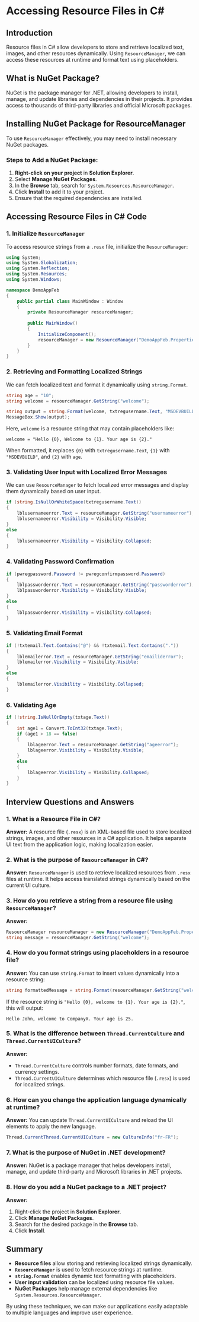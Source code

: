 # Accessing Resource Files in C#

## Introduction
Resource files in C# allow developers to store and retrieve localized text, images, and other resources dynamically. Using `ResourceManager`, we can access these resources at runtime and format text using placeholders.

## What is NuGet Package?
NuGet is the package manager for .NET, allowing developers to install, manage, and update libraries and dependencies in their projects. It provides access to thousands of third-party libraries and official Microsoft packages.

## Installing NuGet Package for ResourceManager
To use `ResourceManager` effectively, you may need to install necessary NuGet packages.

### Steps to Add a NuGet Package:
1. **Right-click on your project** in **Solution Explorer**.
2. Select **Manage NuGet Packages**.
3. In the **Browse** tab, search for `System.Resources.ResourceManager`.
4. Click **Install** to add it to your project.
5. Ensure that the required dependencies are installed.

## Accessing Resource Files in C# Code

### 1. Initialize `ResourceManager`
To access resource strings from a `.resx` file, initialize the `ResourceManager`:

```csharp
using System;
using System.Globalization;
using System.Reflection;
using System.Resources;
using System.Windows;

namespace DemoAppFeb
{
    public partial class MainWindow : Window
    {
        private ResourceManager resourceManager;
        
        public MainWindow()
        {
            InitializeComponent();
            resourceManager = new ResourceManager("DemoAppFeb.Properties.Resources", Assembly.GetExecutingAssembly());
        }
    }
}
```

### 2. Retrieving and Formatting Localized Strings
We can fetch localized text and format it dynamically using `string.Format`.

```csharp
string age = "10";
string welcome = resourceManager.GetString("welcome");

string output = string.Format(welcome, txtregusername.Text, "MSDEVBUILD", age);
MessageBox.Show(output);
```

Here, `welcome` is a resource string that may contain placeholders like:
```
welcome = "Hello {0}, Welcome to {1}. Your age is {2}."
```
When formatted, it replaces `{0}` with `txtregusername.Text`, `{1}` with `"MSDEVBUILD"`, and `{2}` with `age`.

### 3. Validating User Input with Localized Error Messages
We can use `ResourceManager` to fetch localized error messages and display them dynamically based on user input.

```csharp
if (string.IsNullOrWhiteSpace(txtregusername.Text))
{
    lblusernameerror.Text = resourceManager.GetString("usernameerror");
    lblusernameerror.Visibility = Visibility.Visible;
}
else
{
    lblusernameerror.Visibility = Visibility.Collapsed;
}
```

### 4. Validating Password Confirmation
```csharp
if (pwregpassword.Password != pwregconfirmpassword.Password)
{
    lblpassworderror.Text = resourceManager.GetString("passworderror");
    lblpassworderror.Visibility = Visibility.Visible;
}
else
{
    lblpassworderror.Visibility = Visibility.Collapsed;
}
```

### 5. Validating Email Format
```csharp
if (!txtemail.Text.Contains("@") && !txtemail.Text.Contains("."))
{
    lblemailerror.Text = resourceManager.GetString("emailiderror");
    lblemailerror.Visibility = Visibility.Visible;
}
else
{
    lblemailerror.Visibility = Visibility.Collapsed;
}
```

### 6. Validating Age
```csharp
if (!string.IsNullOrEmpty(txtage.Text))
{
    int age1 = Convert.ToInt32(txtage.Text);
    if (age1 > 18 == false)
    {
        lblageerror.Text = resourceManager.GetString("ageerror");
        lblageerror.Visibility = Visibility.Visible;
    }
    else
    {
        lblageerror.Visibility = Visibility.Collapsed;
    }
}
```

## Interview Questions and Answers

### 1. What is a Resource File in C#?
**Answer:** A resource file (`.resx`) is an XML-based file used to store localized strings, images, and other resources in a C# application. It helps separate UI text from the application logic, making localization easier.

### 2. What is the purpose of `ResourceManager` in C#?
**Answer:** `ResourceManager` is used to retrieve localized resources from `.resx` files at runtime. It helps access translated strings dynamically based on the current UI culture.

### 3. How do you retrieve a string from a resource file using `ResourceManager`?
**Answer:**
```csharp
ResourceManager resourceManager = new ResourceManager("DemoAppFeb.Properties.Resources", Assembly.GetExecutingAssembly());
string message = resourceManager.GetString("welcome");
```

### 4. How do you format strings using placeholders in a resource file?
**Answer:** You can use `string.Format` to insert values dynamically into a resource string:
```csharp
string formattedMessage = string.Format(resourceManager.GetString("welcome"), "John", "CompanyX", 25);
```
If the resource string is `"Hello {0}, welcome to {1}. Your age is {2}."`, this will output:
```
Hello John, welcome to CompanyX. Your age is 25.
```

### 5. What is the difference between `Thread.CurrentCulture` and `Thread.CurrentUICulture`?
**Answer:**
- `Thread.CurrentCulture` controls number formats, date formats, and currency settings.
- `Thread.CurrentUICulture` determines which resource file (`.resx`) is used for localized strings.

### 6. How can you change the application language dynamically at runtime?
**Answer:** You can update `Thread.CurrentUICulture` and reload the UI elements to apply the new language.
```csharp
Thread.CurrentThread.CurrentUICulture = new CultureInfo("fr-FR");
```

### 7. What is the purpose of NuGet in .NET development?
**Answer:** NuGet is a package manager that helps developers install, manage, and update third-party and Microsoft libraries in .NET projects.

### 8. How do you add a NuGet package to a .NET project?
**Answer:**
1. Right-click the project in **Solution Explorer**.
2. Click **Manage NuGet Packages**.
3. Search for the desired package in the **Browse** tab.
4. Click **Install**.

## Summary
- **Resource files** allow storing and retrieving localized strings dynamically.
- **`ResourceManager`** is used to fetch resource strings at runtime.
- **`string.Format`** enables dynamic text formatting with placeholders.
- **User input validation** can be localized using resource file values.
- **NuGet Packages** help manage external dependencies like `System.Resources.ResourceManager`.

By using these techniques, we can make our applications easily adaptable to multiple languages and improve user experience.

